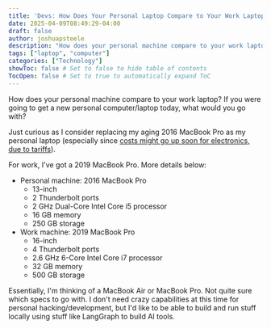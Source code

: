 ```yaml
---
title: 'Devs: How Does Your Personal Laptop Compare to Your Work Laptop?'
date: 2025-04-09T08:49:29-04:00
draft: false
author: joshuapsteele
description: "How does your personal machine compare to your work laptop? If you were going to get a new personal computer/laptop today, what would you go with?"
tags: ["laptop", "computer"]
categories: ["Technology"]
showToc: false # Set to false to hide table of contents
TocOpen: false # Set to true to automatically expand ToC
---
```


How does your personal machine compare to your work laptop? If you were going to get a new personal computer/laptop today, what would you go with? 

Just curious as I consider replacing my aging 2016 MacBook Pro as my personal laptop (especially since [costs might go up soon for electronics, due to tariffs](https://www.wired.com/story/tariffs-are-going-to-make-your-electronics-more-expensive/)). 

For work, I've got a 2019 MacBook Pro. More details below:

- Personal machine: 2016 MacBook Pro 
    - 13-inch 
    - 2 Thunderbolt ports
    - 2 GHz Dual-Core Intel Core i5 processor
    - 16 GB memory
    - 250 GB storage
- Work machine: 2019 MacBook Pro
    - 16-inch
    - 4 Thunderbolt ports
    - 2.6 GHz 6-Core Intel Core i7 processor
    - 32 GB memory
    - 500 GB storage

Essentially, I'm thinking of a MacBook Air or MacBook Pro. Not quite sure which specs to go with. I don't need crazy capabilities at this time for personal hacking/development, but I'd like to be able to build and run stuff locally using stuff like LangGraph to build AI tools.